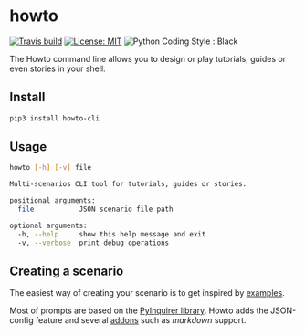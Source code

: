 # howto

[![Travis build](https://travis-ci.com/flavienbwk/howto.svg?branch=master)](https://travis-ci.com/flavienbwk/howto)
[![License: MIT](https://img.shields.io/badge/License-MIT-yellow.svg)](https://opensource.org/licenses/MIT)
![Python Coding Style : Black](https://img.shields.io/badge/code%20style-black-000000.svg)

The Howto command line allows you to design or play tutorials, guides or even stories in your shell.

## Install

```bash
pip3 install howto-cli
```

## Usage

```bash
howto [-h] [-v] file

Multi-scenarios CLI tool for tutorials, guides or stories.

positional arguments:
  file           JSON scenario file path

optional arguments:
  -h, --help     show this help message and exit
  -v, --verbose  print debug operations
```

## Creating a scenario

The easiest way of creating your scenario is to get inspired by [examples](./examples).

Most of prompts are based on the [PyInquirer library](https://github.com/CITGuru/PyInquirer). Howto adds the JSON-config feature and several [addons](./cli/howto/addons.py) such as _markdown_ support.
